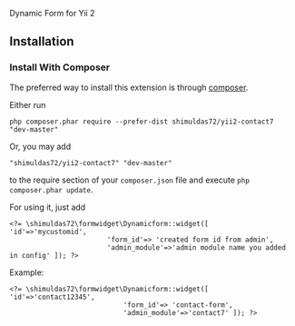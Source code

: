 Dynamic Form for Yii 2


Installation
------------

### Install With Composer

The preferred way to install this extension is through [composer](http://getcomposer.org/download/).

Either run

```
php composer.phar require --prefer-dist shimuldas72/yii2-contact7 "dev-master"
```

Or, you may add

```
"shimuldas72/yii2-contact7" "dev-master"
```

to the require section of your `composer.json` file and execute `php composer.phar update`.

For using it, just add 
```
<?= \shimuldas72\formwidget\Dynamicform::widget([   'id'=>'mycustomid', 
						'form_id'=> 'created form id from admin',
						'admin_module'=>'admin module name you added in config' ]); ?>
```
Example:
```
<?= \shimuldas72\formwidget\Dynamicform::widget([ 'id'=>'contact12345', 
							'form_id'=> 'contact-form',
							'admin_module'=>'contact7' ]); ?>
```

